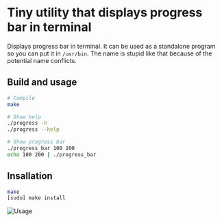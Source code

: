 # Tiny utility that displays progress bar in terminal

Displays progress bar in terminal. It can be used as a standalone program so you can put it in `/usr/bin`. The name is stupid like that because of the potential name conflicts.

## Build and usage

```sh
# Compile
make
```

```sh
# Show help
./progress -h
./progress --help
```

```sh
# Show progress bar
./progress_bar 100 200
echo 100 200 | ./progress_bar
```

## Insallation

```sh
make
[sudo] make install
```

![Usage](https://user-images.githubusercontent.com/296714/210075475-9ae14ac6-6e64-4dcf-b422-0332dfa2a69e.png)
